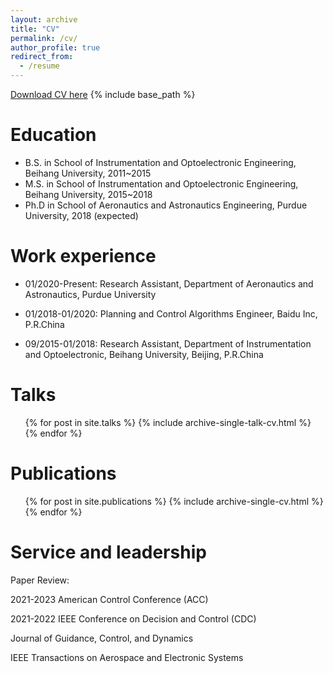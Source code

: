 ```yaml
---
layout: archive
title: "CV"
permalink: /cv/
author_profile: true
redirect_from:
  - /resume
---
```

[Download CV here]((http://ChaoyingPei.github.io/files/CV.pdf))
{% include base_path %}

Education
======
* B.S. in School of Instrumentation and Optoelectronic Engineering, Beihang University, 2011~2015
* M.S. in School of Instrumentation and Optoelectronic Engineering, Beihang University, 2015~2018
* Ph.D in School of Aeronautics and Astronautics Engineering, Purdue University, 2018 (expected)

Work experience
======
* 01/2020-Present: Research Assistant, Department of Aeronautics and Astronautics, Purdue University

* 01/2018-01/2020: Planning and Control Algorithms Engineer, Baidu Inc, P.R.China 

* 09/2015-01/2018: Research Assistant, Department of Instrumentation and Optoelectronic, Beihang University, Beijing, P.R.China

Talks
======
  <ul>{% for post in site.talks %}
    {% include archive-single-talk-cv.html %}
  {% endfor %}</ul>

Publications
======
  <ul>{% for post in site.publications %}
    {% include archive-single-cv.html %}
  {% endfor %}</ul>
  
Service and leadership
======
Paper Review: 

2021-2023 American Control Conference (ACC)

2021-2022 IEEE Conference on Decision and Control (CDC)

Journal of Guidance, Control, and Dynamics

IEEE Transactions on Aerospace and Electronic Systems

